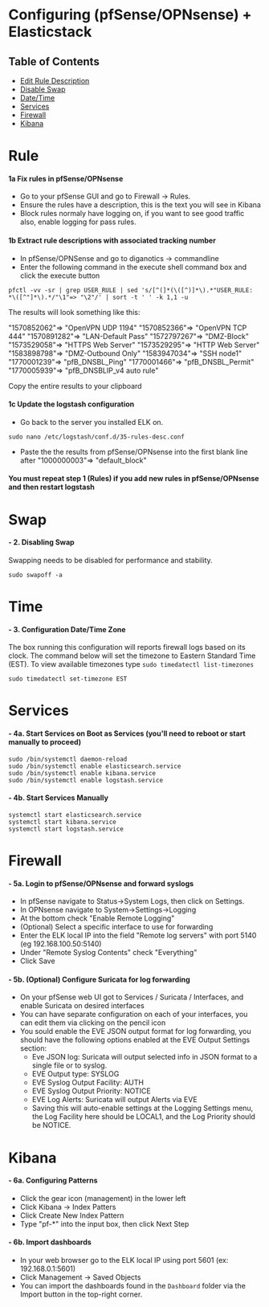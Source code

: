 # Configuring (pfSense/OPNsense) + Elasticstack 
## Table of Contents
- [Edit Rule Description](#rule)
- [Disable Swap](#swap)
- [Date/Time](#time)
- [Services](#services)
- [Firewall](#firewall)
- [Kibana](#kibana)
# Rule
#### 1a Fix rules in pfSense/OPNsense
- Go to your pfSense GUI and go to Firewall -> Rules.
- Ensure the rules have a description, this is the text you will see in Kibana
- Block rules normaly have logging on, if you want to see good traffic also, enable logging for pass rules.  

#### 1b Extract rule descriptions with associated tracking number

- In pfSense/OPNSense and go to diganotics -> commandline
- Enter the following command in the execute shell command box and click the execute button
```
pfctl -vv -sr | grep USER_RULE | sed 's/[^(]*(\([^)]*\).*"USER_RULE: *\([^"]*\).*/"\1"=> "\2"/' | sort -t ' ' -k 1,1 -u
```
The results will look something like this:

"1570852062"=> "OpenVPN  UDP 1194"
"1570852366"=> "OpenVPN TCP 444"
"1570891282"=> "LAN-Default Pass"
"1572797267"=> "DMZ-Block"
"1573529058"=> "HTTPS Web Server"
"1573529295"=> "HTTP Web Server"
"1583898798"=> "DMZ-Outbound Only"
"1583947034"=> "SSH node1"
"1770001239"=> "pfB_DNSBL_Ping"
"1770001466"=> "pfB_DNSBL_Permit"
"1770005939"=> "pfB_DNSBLIP_v4 auto rule"

Copy the entire results to your clipboard

#### 1c Update the logstash configuration

- Go back to the server you installed ELK on.
```
sudo nano /etc/logstash/conf.d/35-rules-desc.conf
```
- Paste the the results from pfSense/OPNsense into the first blank line after "1000000003"=> "default_block"
#### You must repeat step 1 (Rules) if you add new rules in pfSense/OPNsense and then restart logstash

# Swap
#### - 2. Disabling Swap
Swapping needs to be disabled for performance and stability.
```
sudo swapoff -a
```
# Time
#### - 3. Configuration Date/Time Zone
The box running this configuration will reports firewall logs based on its clock.  The command below will set the timezone to Eastern Standard Time (EST).  To view available timezones type `sudo timedatectl list-timezones`
```
sudo timedatectl set-timezone EST
```
# Services
#### - 4a. Start Services on Boot as Services (you'll need to reboot or start manually to proceed)
```
sudo /bin/systemctl daemon-reload
sudo /bin/systemctl enable elasticsearch.service
sudo /bin/systemctl enable kibana.service
sudo /bin/systemctl enable logstash.service
```
#### - 4b. Start Services Manually
```
systemctl start elasticsearch.service 
systemctl start kibana.service
systemctl start logstash.service
```
# Firewall 
#### - 5a. Login to pfSense/OPNsense and forward syslogs
- In pfSense navigate to Status->System Logs, then click on Settings.
- In OPNsense navigate to System->Settings->Logging
- At the bottom check "Enable Remote Logging"
- (Optional) Select a specific interface to use for forwarding
- Enter the ELK local IP into the field "Remote log servers" with port 5140 (eg 192.168.100.50:5140)
- Under "Remote Syslog Contents" check "Everything"
- Click Save
#### - 5b. (Optional) Configure Suricata for log forwarding
 - On your pfSense web UI got to Services / Suricata / Interfaces, and enable Suricata on desired interfaces
 - You can have separate configuration on each of your interfaces, you can edit them via clicking on the pencil icon
 - You sould enable the EVE JSON output format for log forwarding, you should have the following options enabled at the EVE Output Settings section:
   - Eve JSON log: Suricata will output selected info in JSON format to a single file or to syslog. 
   - EVE Output type: SYSLOG
   - EVE Syslog Output Facility: AUTH
   - EVE Syslog Output Priority: NOTICE 
   - EVE Log Alerts: Suricata will output Alerts via EVE
   - Saving this will auto-enable settings at the Logging Settings menu, the Log Facility here should be LOCAL1, and the Log Priority should be NOTICE.
# Kibana 
#### - 6a. Configuring Patterns
- Click the gear icon (management) in the lower left
- Click Kibana -> Index Patters
- Click Create New Index Pattern
- Type "pf-*" into the input box, then click Next Step
#### - 6b. Import dashboards
 - In your web browser go to the ELK local IP using port 5601 (ex: 192.168.0.1:5601)
 - Click Management -> Saved Objects
 - You can import the dashboards found in the `Dashboard` folder via the Import button in the top-right corner.
